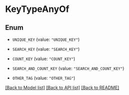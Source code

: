 # KeyTypeAnyOf

## Enum


* `UNIQUE_KEY` (value: `"UNIQUE_KEY"`)

* `SEARCH_KEY` (value: `"SEARCH_KEY"`)

* `COUNT_KEY` (value: `"COUNT_KEY"`)

* `SEARCH_AND_COUNT_KEY` (value: `"SEARCH_AND_COUNT_KEY"`)

* `OTHER_TAG` (value: `"OTHER_TAG"`)


[[Back to Model list]](../README.md#documentation-for-models) [[Back to API list]](../README.md#documentation-for-api-endpoints) [[Back to README]](../README.md)



